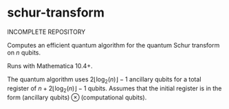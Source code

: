 # schur-transform
INCOMPLETE REPOSITORY

Computes an efficient quantum algorithm for the quantum Schur transform on $n$ qubits.

Runs with Mathematica 10.4+.

The quantum algorithm uses $2\lfloor\log_2(n)\rfloor-1$ ancillary qubits for a total register of $n+2\lfloor\log_2(n)\rfloor-1$ qubits. Assumes that the initial register is in the form $(\text{ancillary qubits})\otimes(\text{computational qubits})$.

